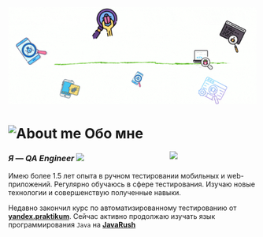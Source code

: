 <p align="center">
    <img title="Hi!" src="attachments/gif/hello_header0.gif">
</p>

# <img width="5%" title="About me" src="attachments/about_me.png"> Обо мне

<img align="right" width="35%" src="attachments/ga.png">

### _Я — QA Engineer_ <img width="3%" src="attachments/qa_about_me.png">
<p align="left">
Имею более 1.5 лет опыта в ручном тестировании мобильных и web-приложений. Регулярно обучаюсь в сфере тестирования. Изучаю новые технологии и совершенствую полученные навыки.

Недавно закончил курс по автоматизированному тестированию от [**yandex.praktikum**](https://practicum.yandex.ru/qa-automation-engineer-java/). Сейчас активно продолжаю изучать язык программирования <code>Java</code> на [**JavaRush**](https://javarush.com/quests)
</p>
